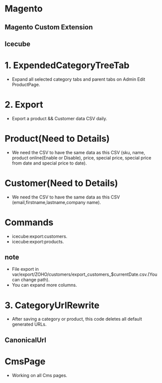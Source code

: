 # Magento

## Magento Custom Extension

## Icecube
# 1. ExpendedCategoryTreeTab 
 *  Expand all selected category tabs and parent tabs on Admin Edit ProductPage.

# 2. Export 
 *  Export a product && Customer data  CSV daily.
 # Product(Need to Details)
   * We need the CSV to have the same data as this CSV (sku, name, product online(Enable or Disable), price, special price, special price from date and special price to date).
 # Customer(Need to Details)
  * We need the CSV to have the same data as this CSV (email,firstname,lastname,company name).
 # Commands
  * icecube:export:customers.
  * icecube:export:products.
  ## note 
   * File export in  var/export/ZOHO/customers/export_customers_$currentDate.csv.(You can change path).
   * You can expand more columns.
  # 3. CategoryUrlRewrite 
  *  After saving a category or product, this code deletes all default generated URLs. 

## CanonicalUrl
 # CmsPage
 * Working  on  all Cms pages.

   